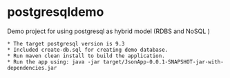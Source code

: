 postgresqldemo
==============

Demo project for using postgresql as hybrid model (RDBS and NoSQL )

	* The target postgresql version is 9.3
	* Included create-db.sql for creating demo database. 
	* Run maven clean install to build the application.
	* Run the app using: java -jar target/JsonApp-0.0.1-SNAPSHOT-jar-with-dependencies.jar

